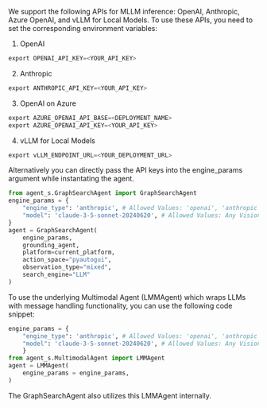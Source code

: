 We support the following APIs for MLLM inference: OpenAI, Anthropic, Azure OpenAI, and vLLM for Local Models. To use these APIs, you need to set the corresponding environment variables:

1. OpenAI

```python
export OPENAI_API_KEY=<YOUR_API_KEY>
```

2. Anthropic

```python
export ANTHROPIC_API_KEY=<YOUR_API_KEY>
```

3. OpenAI on Azure

```python
export AZURE_OPENAI_API_BASE=<DEPLOYMENT_NAME>
export AZURE_OPENAI_API_KEY=<YOUR_API_KEY>
```

4. vLLM for Local Models

```python
export vLLM_ENDPOINT_URL=<YOUR_DEPLOYMENT_URL>
```

Alternatively you can directly pass the API keys into the engine_params argument while instantating the agent.

```python
from agent_s.GraphSearchAgent import GraphSearchAgent
engine_params = {
    "engine_type": 'anthropic', # Allowed Values: 'openai', 'anthropic', 'azure_openai', 'vllm'
    "model": 'claude-3-5-sonnet-20240620', # Allowed Values: Any Vision and Language Model from the supported APIs
}
agent = GraphSearchAgent(
    engine_params,
    grounding_agent,
    platform=current_platform,
    action_space="pyautogui",
    observation_type="mixed",
    search_engine="LLM"
)
```

To use the underlying Multimodal Agent (LMMAgent) which wraps LLMs with message handling functionality, you can use the following code snippet:

```python
engine_params = {
    "engine_type": 'anthropic', # Allowed Values: 'openai', 'anthropic', 'azure_openai', 'vllm'
    "model": 'claude-3-5-sonnet-20240620', # Allowed Values: Any Vision and Language Model from the supported APIs
    }
from agent_s.MultimodalAgent import LMMAgent
agent = LMMAgent(
    engine_params = engine_params,
)
```

The GraphSearchAgent also utilizes this LMMAgent internally.